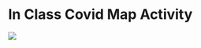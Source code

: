 # In Class Covid Map Activity

<div class='tableauPlaceholder' id='viz1605707753723' style='position: relative'><noscript><a href='#'><img alt=' ' src='https:&#47;&#47;public.tableau.com&#47;static&#47;images&#47;KS&#47;KSC5FTGQ4&#47;1_rss.png' style='border: none' /></a></noscript><object class='tableauViz'style='display:none;'><param name='host_url' value='https%3A%2F%2Fpublic.tableau.com%2F' /> <param name='embed_code_version' value='3' /> <param name='path' value='shared&#47;KSC5FTGQ4' /> <param name='toolbar' value='yes' /><param name='static_image' value='https:&#47;&#47;public.tableau.com&#47;static&#47;images&#47;KS&#47;KSC5FTGQ4&#47;1.png' /><param name='animate_transition' value='yes' /><param name='display_static_image' value='yes' /><param name='display_spinner' value='yes' /><param name='display_overlay' value='yes' /><param name='display_count' value='yes' /><param name='language' value='en' /><param name='filter' value='publish=yes' /></object></div>                


<script type='text/javascript'>var divElement = document.getElementById('viz1605707753723');                    
var vizElement = divElement.getElementsByTagName('object')[0];vizElement.style.width='100%';vizElement.style.height=(divElement.offsetWidth*0.75)+'px';                    
var scriptElement = document.createElement('script');scriptElement.src = 'https://public.tableau.com/javascripts/api/viz_v1.js';vizElement.parentNode.insertBefore(scriptElement, vizElement);</script>

